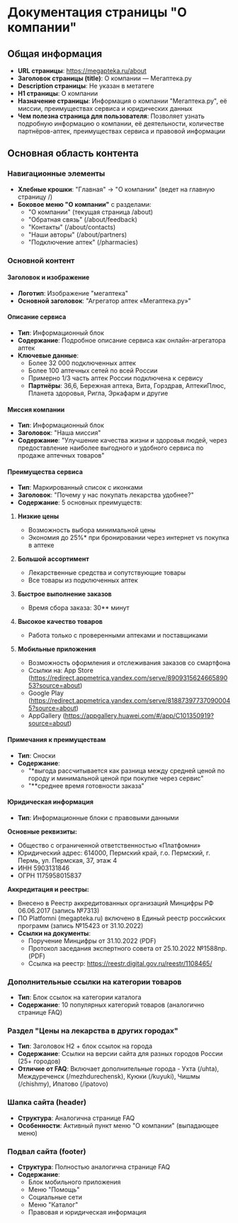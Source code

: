 # Документация страницы "О компании"

## Общая информация

- **URL страницы**: https://megapteka.ru/about
- **Заголовок страницы (title)**: О компании — Мегаптека.ру
- **Description страницы**: Не указан в метатеге
- **H1 страницы**: О компании
- **Назначение страницы**: Информация о компании "Мегаптека.ру", её миссии, преимуществах сервиса и юридических данных
- **Чем полезна страница для пользователя**: Позволяет узнать подробную информацию о компании, её деятельности, количестве партнёров-аптек, преимуществах сервиса и правовой информации

## Основная область контента

### Навигационные элементы
- **Хлебные крошки**: "Главная" → "О компании" (ведет на главную страницу /)
- **Боковое меню "О компании"** с разделами:
  - "О компании" (текущая страница /about)
  - "Обратная связь" (/about/feedback)
  - "Контакты" (/about/contacts)
  - "Наши авторы" (/about/partners)
  - "Подключение аптек" (/pharmacies)

### Основной контент

#### Заголовок и изображение
- **Логотип**: Изображение "мегаптека"
- **Основной заголовок**: "Агрегатор аптек «Мегаптека.ру»"

#### Описание сервиса
- **Тип**: Информационный блок
- **Содержание**: Подробное описание сервиса как онлайн-агрегатора аптек
- **Ключевые данные**:
  - Более 32 000 подключенных аптек
  - Более 100 аптечных сетей по всей России
  - Примерно 1/3 часть аптек России подключена к сервису
  - **Партнёры**: 36,6, Бережная аптека, Вита, Горздрав, АптекиПлюс, Планета здоровья, Ригла, Эркафарм и другие

#### Миссия компании
- **Тип**: Информационный блок
- **Заголовок**: "Наша миссия"
- **Содержание**: "Улучшение качества жизни и здоровья людей, через предоставление наиболее выгодного и удобного сервиса по продаже аптечных товаров"

#### Преимущества сервиса
- **Тип**: Маркированный список с иконками
- **Заголовок**: "Почему у нас покупать лекарства удобнее?"
- **Содержание**: 5 основных преимуществ:

1. **Низкие цены**
   - Возможность выбора минимальной цены
   - Экономия до 25%* при бронировании через интернет vs покупка в аптеке

2. **Большой ассортимент**
   - Лекарственные средства и сопутствующие товары
   - Все товары из подключенных аптек

3. **Быстрое выполнение заказов**
   - Время сбора заказа: 30** минут

4. **Высокое качество товаров**
   - Работа только с проверенными аптеками и поставщиками

5. **Мобильные приложения**
   - Возможность оформления и отслеживания заказов со смартфона
   - Ссылки на: App Store (https://redirect.appmetrica.yandex.com/serve/890931562466589053?source=about)
   - Google Play (https://redirect.appmetrica.yandex.com/serve/818873977370900045?source=about)
   - AppGallery (https://appgallery.huawei.com/#/app/C101350919?source=about)

#### Примечания к преимуществам
- **Тип**: Сноски
- **Содержание**: 
  - "*выгода рассчитывается как разница между средней ценой по городу и минимальной ценой при покупке через сервис"
  - "**среднее время готовности заказа"

#### Юридическая информация
- **Тип**: Информационные блоки с правовыми данными

**Основные реквизиты:**
- Общество с ограниченной ответственностью «Платфомни»
- Юридический адрес: 614000, Пермский край, г.о. Пермский, г. Пермь, ул. Пермская, 37, этаж 4
- ИНН 5903131846
- ОГРН 1175958015837

**Аккредитация и реестры:**
- Внесено в Реестр аккредитованных организаций Минцифры РФ 06.06.2017 (запись №7313)
- ПО Platfomni (megapteka.ru) включено в Единый реестр российских программ (запись №15423 от 31.10.2022)
- **Ссылки на документы**:
  - Поручение Минцифры от 31.10.2022 (PDF)
  - Протокол заседания экспертного совета от 25.10.2022 №1588пр. (PDF)
  - Ссылка на реестр: https://reestr.digital.gov.ru/reestr/1108465/

### Дополнительные ссылки на категории товаров
- **Тип**: Блок ссылок на категории каталога
- **Содержание**: 10 популярных категорий товаров (аналогично странице FAQ)

### Раздел "Цены на лекарства в других городах"
- **Тип**: Заголовок H2 + блок ссылок на города
- **Содержание**: Ссылки на версии сайта для разных городов России (25+ городов)
- **Отличие от FAQ**: Включает дополнительные города - Ухта (/uhta), Междуреченск (/mezhdurechensk), Куюки (/kuyuki), Чишмы (/chishmy), Ипатово (/ipatovo)

### Шапка сайта (header)
- **Структура**: Аналогична странице FAQ
- **Особенности**: Активный пункт меню "О компании" (выпадающее меню)

### Подвал сайта (footer)
- **Структура**: Полностью аналогична странице FAQ
- **Содержание**: 
  - Блок мобильного приложения
  - Меню "Помощь"
  - Социальные сети
  - Меню "Каталог" 
  - Правовая и юридическая информация
